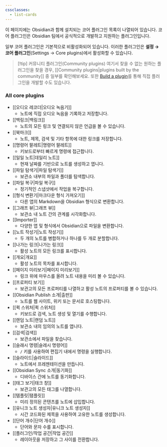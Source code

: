 ```yaml
---
cssclasses:
  - list-cards
---
```

이 페이지에는 Obsidian과 함께 설치되는 코어 플러그인 목록이 나열되어 있습니다. 코어 플러그인은 Obsidian 팀에서 공식적으로 개발하고 지원하는 플러그인입니다.

일부 코어 플러그인은 기본적으로 비활성화되어 있습니다. 이러한 플러그인은 **설정 → 코어 플러그인**(Settings -> Core plugins)에서 활성화할 수 있습니다.

> [!tip] 커뮤니티 플러그인(Community plugins)
> 여기서 찾을 수 없는 원하는 플러그인을 찾을 경우,  [[Community plugins|plugins built by the community]] 중 일부를 확인해보세요. 또한 [Build a plugin](https://docs.obsidian.md/Plugins/Getting+started/Build+a+plugin)를 통해 직접 플러그인을 개발할 수도 있습니다.

### All core plugins

- [[오디오 레코더|오디오 녹음기]]
	- 노트에 직접 오디오 녹음을 기록하고 저장합니다.
- [[백링크|백링크]]
	- 노트의 모든 링크 및 연결되지 않은 언급을 볼 수 있습니다.
- [[북마크]]
	- 노트, 제목, 검색 및 기타 항목에 대한 링크를 저장합니다.
- [[명령어 팔레트|명령어 팔레트]]
	- 키보드로부터 빠르게 명령에 접근합니다.
- [[일일 노트|데일리 노트]]
	- 현재 날짜를 기반으로 노트를 생성하고 엽니다.
- [[파일 탐색기|파일 탐색기]]
	- 보관소 내부의 파일과 폴더를 탐색합니다.
- [[파일 복구|파일 복구]]
	-  정기적인 스냅샷에서 작업을 복구합니다.
- [[형식 변환기|마크다운 형식 가져오기]]
	- 다른 앱의 Markdown을 Obsidian 형식으로 변환합니다.
- [[그래프 뷰|그래프 뷰]]
	- 보관소 내 노트 간의 관계를 시각화합니다.
- [[Importer]]
	- 다양한 앱 및 형식에서 Obsidian으로 파일을 변환합니다.
- [[노트 작성기|노트 작성기]]
	- 두 개의 노트를 병합하거나 하나를 두 개로 분할합니다.
- [[나가는 링크|나가는 링크]]
	- 활성 노트의 모든 링크를 표시합니다.
- [[개요|개요]]
	- 활성 노트의 목차를 표시합니다.
- [[페이지 미리보기|페이지 미리보기]]
	- 링크 위에 마우스를 올려 노트 내용을 미리 볼 수 있습니다.
- [[프로퍼티 보기]]
	- 보관고의 모든 프로퍼티를 나열하고 활성 노트의 프로퍼티를 볼 수 있습니다.
- [[Obsidian Publish 소개|출판]]
	- 노트를 웹 사이트, 위키 또는 문서로 호스팅합니다.
- [[퀵 스위처|퀵 스위처]]
	- 키보드로 검색, 노트 생성 및 열기를 수행합니다.
- [[랜덤 노트|랜덤 노트]]
	- 보관소 내의 임의의 노트를 엽니다.
- [[검색|검색]]
	- 보관소에서 파일을 찾습니다.
- [[슬래시 명령|슬레시 명령어]]
	- `/` 키를 사용하여 편집기 내에서 명령을 실행합니다.
- [[슬라이드|슬라이드]]
	- 노트에서 프레젠테이션을 만듭니다.
- [[Obsidian Sync 소개|동기화]]
	- 디바이스 간에 노트를 동기화합니다.
- [[태그 보기|태크 창]]
	- 보관고의 모든 태그를 나열합니다.
- [[템플릿|탬플릿]]
	- 미리 정의된 콘텐츠를 노트에 삽입합니다.
- [[유니크 노트 생성자|유니크 노트 생성자]]
	- 시간 코드화된 제목을 사용하여 고유한 노트를 생성합니다.
- [[단어 개수|단어 개수]]
	- 단어와 문자 수를 표시합니다.
- [[플러그인/작업 공간|작업 공간]]
	- 레이아웃을 저장하고 그 사이를 전환합니다.
